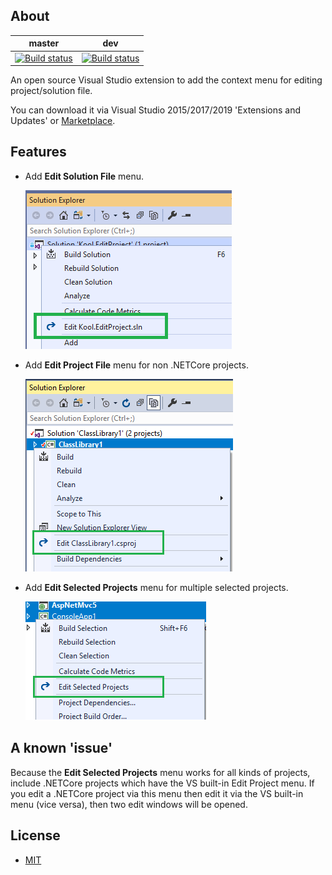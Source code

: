 ## About

master|dev
------|---
[![Build status](https://ci.appveyor.com/api/projects/status/luf891iask6ci15n/branch/master?svg=true)](https://ci.appveyor.com/project/heku/kool-editproject/branch/master)|[![Build status](https://ci.appveyor.com/api/projects/status/luf891iask6ci15n/branch/dev?svg=true)](https://ci.appveyor.com/project/heku/kool-editproject/branch/dev)

An open source Visual Studio extension to add the context menu for editing project/solution file.

You can download it via Visual Studio 2015/2017/2019 'Extensions and Updates' or [Marketplace](https://marketplace.visualstudio.com/items?itemName=iheku.EditProject).


## Features
- Add **Edit Solution File** menu.

    ![Edit Solution Screenshot](Screenshots/Solution.png)
- Add **Edit Project File** menu for non .NETCore projects.

    ![Edit Single Project Screenshot](Screenshots/SingleProject.png)
- Add **Edit Selected Projects** menu for multiple selected projects.
  
    ![Edit Multiple Projects Screenshot](Screenshots/MultipleProjects.png)
## A known 'issue'
Because the **Edit Selected Projects** menu works for all kinds of projects, include .NETCore projects which have the VS built-in Edit Project menu.
If you edit a .NETCore project via this menu then edit it via the VS built-in menu (vice versa), then two edit windows will be opened.

## License
- [MIT](LICENSE)